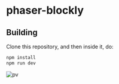 # phaser-blockly

## Building

Clone this repository, and then inside it, do:

```bash
npm install
npm run dev
```
![pv](https://i.imgur.com/w5JUSle.png)

